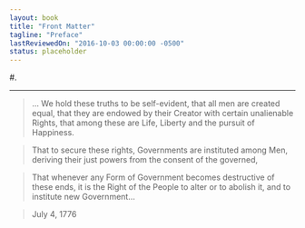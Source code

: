 ```yaml
---
layout: book
title: "Front Matter"
tagline: "Preface"
lastReviewedOn: "2016-10-03 00:00:00 -0500"
status: placeholder
---
```


#.

---

> ... We hold these truths to be self-evident, that all men are created equal, that they are endowed by their Creator with certain unalienable Rights, that among these are Life, Liberty and the pursuit of Happiness. 

> That to secure these rights, Governments are instituted among Men, deriving their just powers from the consent of the governed, 

> That whenever any Form of Government becomes destructive of these ends, it is the Right of the People to alter or to abolish it, and to institute new Government...

> July 4, 1776
